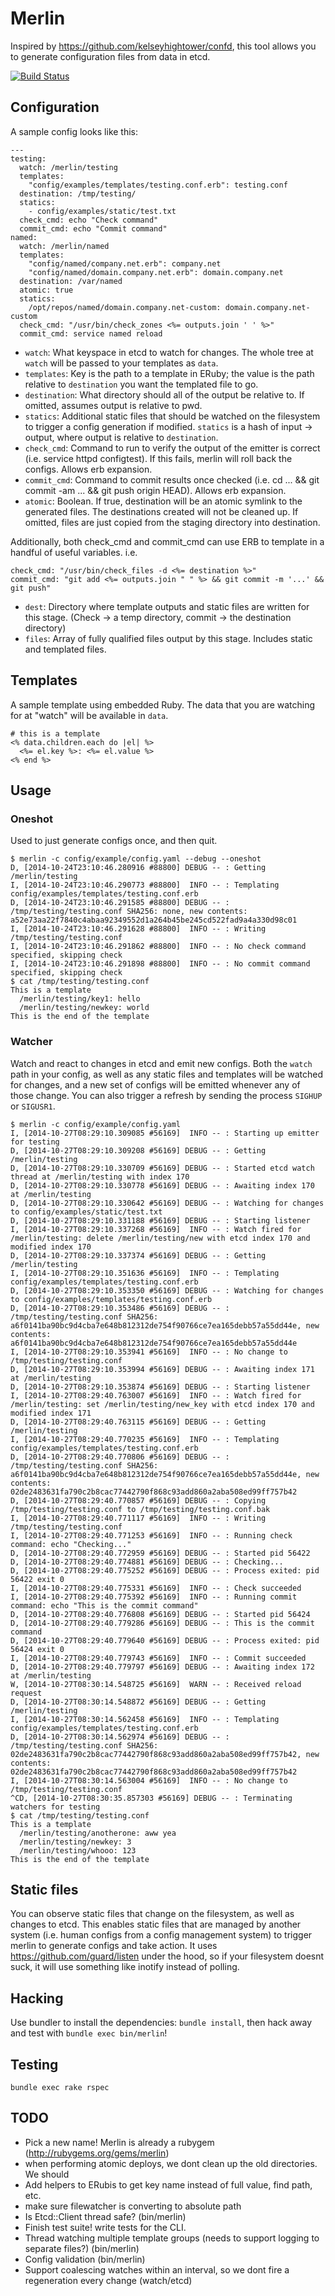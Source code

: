 # Merlin

Inspired by https://github.com/kelseyhightower/confd, this tool allows you to generate configuration files from data in etcd.

[![Build Status](https://travis-ci.org/byxorna/merlin.png?branch=master)](https://travis-ci.org/byxorna/merlin) 

## Configuration

A sample config looks like this:

    ---
    testing:
      watch: /merlin/testing
      templates:
        "config/examples/templates/testing.conf.erb": testing.conf
      destination: /tmp/testing/
      statics:
        - config/examples/static/test.txt
      check_cmd: echo "Check command"
      commit_cmd: echo "Commit command"
    named:
      watch: /merlin/named
      templates:
        "config/named/company.net.erb": company.net
        "config/named/domain.company.net.erb": domain.company.net
      destination: /var/named
      atomic: true
      statics:
        /opt/repos/named/domain.company.net-custom: domain.company.net-custom
      check_cmd: "/usr/bin/check_zones <%= outputs.join ' ' %>"
      commit_cmd: service named reload

* ```watch```: What keyspace in etcd to watch for changes. The whole tree at ```watch``` will be passed to your templates as ```data```.
* ```templates```: Key is the path to a template in ERuby; the value is the path relative to ```destination``` you want the templated file to go.
* ```destination```: What directory should all of the output be relative to. If omitted, assumes output is relative to pwd.
* ```statics```: Additional static files that should be watched on the filesystem to trigger a config generation if modified. ```statics``` is a hash of input -> output, where output is relative to ```destination```.
* ```check_cmd```: Command to run to verify the output of the emitter is correct (i.e. service httpd configtest). If this fails, merlin will roll back the configs. Allows erb expansion.
* ```commit_cmd```: Command to commit results once checked (i.e. cd ... && git commit -am ... && git push origin HEAD). Allows erb expansion.
* ```atomic```: Boolean. If true, destination will be an atomic symlink to the generated files. The destinations created will not be cleaned up. If omitted, files are just copied from the staging directory into destination.

Additionally, both check_cmd and commit_cmd can use ERB to template in a handful of useful variables. i.e.

    check_cmd: "/usr/bin/check_files -d <%= destination %>"
    commit_cmd: "git add <%= outputs.join " " %> && git commit -m '...' && git push"

* ```dest```: Directory where template outputs and static files are written for this stage. (Check -> a temp directory, commit -> the destination directory)
* ```files```: Array of fully qualified files output by this stage. Includes static and templated files.

## Templates

A sample template using embedded Ruby. The data that you are watching for at "watch" will be available in ```data```.

    # this is a template
    <% data.children.each do |el| %>
      <%= el.key %>: <%= el.value %>
    <% end %>


## Usage

### Oneshot

Used to just generate configs once, and then quit.

    $ merlin -c config/example/config.yaml --debug --oneshot
    D, [2014-10-24T23:10:46.280916 #88800] DEBUG -- : Getting /merlin/testing
    I, [2014-10-24T23:10:46.290773 #88800]  INFO -- : Templating config/examples/templates/testing.conf.erb
    D, [2014-10-24T23:10:46.291585 #88800] DEBUG -- : /tmp/testing/testing.conf SHA256: none, new contents: a52e73aa22f7840c4abaa92349552d1a264b45be245cd522fad9a4a330d98c01
    I, [2014-10-24T23:10:46.291628 #88800]  INFO -- : Writing /tmp/testing/testing.conf
    I, [2014-10-24T23:10:46.291862 #88800]  INFO -- : No check command specified, skipping check
    I, [2014-10-24T23:10:46.291898 #88800]  INFO -- : No commit command specified, skipping check
    $ cat /tmp/testing/testing.conf
    This is a template
      /merlin/testing/key1: hello
      /merlin/testing/newkey: world
    This is the end of the template

### Watcher

Watch and react to changes in etcd and emit new configs. Both the ```watch``` path in your config, as well as any static files and templates will be watched for changes, and a new set of configs will be emitted whenever any of those change. You can also trigger a refresh by sending the process ```SIGHUP``` or ```SIGUSR1```.

    $ merlin -c config/example/config.yaml
    I, [2014-10-27T08:29:10.309085 #56169]  INFO -- : Starting up emitter for testing
    D, [2014-10-27T08:29:10.309208 #56169] DEBUG -- : Getting /merlin/testing
    D, [2014-10-27T08:29:10.330709 #56169] DEBUG -- : Started etcd watch thread at /merlin/testing with index 170
    D, [2014-10-27T08:29:10.330778 #56169] DEBUG -- : Awaiting index 170 at /merlin/testing
    D, [2014-10-27T08:29:10.330642 #56169] DEBUG -- : Watching for changes to config/examples/static/test.txt
    D, [2014-10-27T08:29:10.331188 #56169] DEBUG -- : Starting listener
    I, [2014-10-27T08:29:10.337268 #56169]  INFO -- : Watch fired for /merlin/testing: delete /merlin/testing/new with etcd index 170 and modified index 170
    D, [2014-10-27T08:29:10.337374 #56169] DEBUG -- : Getting /merlin/testing
    I, [2014-10-27T08:29:10.351636 #56169]  INFO -- : Templating config/examples/templates/testing.conf.erb
    D, [2014-10-27T08:29:10.353350 #56169] DEBUG -- : Watching for changes to config/examples/templates/testing.conf.erb
    D, [2014-10-27T08:29:10.353486 #56169] DEBUG -- : /tmp/testing/testing.conf SHA256: a6f0141ba90bc9d4cba7e648b812312de754f90766ce7ea165debb57a55dd44e, new contents: a6f0141ba90bc9d4cba7e648b812312de754f90766ce7ea165debb57a55dd44e
    I, [2014-10-27T08:29:10.353941 #56169]  INFO -- : No change to /tmp/testing/testing.conf
    D, [2014-10-27T08:29:10.353994 #56169] DEBUG -- : Awaiting index 171 at /merlin/testing
    D, [2014-10-27T08:29:10.353874 #56169] DEBUG -- : Starting listener
    I, [2014-10-27T08:29:40.763007 #56169]  INFO -- : Watch fired for /merlin/testing: set /merlin/testing/new_key with etcd index 170 and modified index 171
    D, [2014-10-27T08:29:40.763115 #56169] DEBUG -- : Getting /merlin/testing
    I, [2014-10-27T08:29:40.770235 #56169]  INFO -- : Templating config/examples/templates/testing.conf.erb
    D, [2014-10-27T08:29:40.770806 #56169] DEBUG -- : /tmp/testing/testing.conf SHA256: a6f0141ba90bc9d4cba7e648b812312de754f90766ce7ea165debb57a55dd44e, new contents: 02de2483631fa790c2b8cac77442790f868c93add860a2aba508ed99ff757b42
    D, [2014-10-27T08:29:40.770857 #56169] DEBUG -- : Copying /tmp/testing/testing.conf to /tmp/testing/testing.conf.bak
    I, [2014-10-27T08:29:40.771117 #56169]  INFO -- : Writing /tmp/testing/testing.conf
    I, [2014-10-27T08:29:40.771253 #56169]  INFO -- : Running check command: echo "Checking..."
    D, [2014-10-27T08:29:40.772959 #56169] DEBUG -- : Started pid 56422
    D, [2014-10-27T08:29:40.774881 #56169] DEBUG -- : Checking...
    D, [2014-10-27T08:29:40.775252 #56169] DEBUG -- : Process exited: pid 56422 exit 0
    I, [2014-10-27T08:29:40.775331 #56169]  INFO -- : Check succeeded
    I, [2014-10-27T08:29:40.775392 #56169]  INFO -- : Running commit command: echo "This is the commit command"
    D, [2014-10-27T08:29:40.776808 #56169] DEBUG -- : Started pid 56424
    D, [2014-10-27T08:29:40.779286 #56169] DEBUG -- : This is the commit command
    D, [2014-10-27T08:29:40.779640 #56169] DEBUG -- : Process exited: pid 56424 exit 0
    I, [2014-10-27T08:29:40.779743 #56169]  INFO -- : Commit succeeded
    D, [2014-10-27T08:29:40.779797 #56169] DEBUG -- : Awaiting index 172 at /merlin/testing
    W, [2014-10-27T08:30:14.548725 #56169]  WARN -- : Received reload request
    D, [2014-10-27T08:30:14.548872 #56169] DEBUG -- : Getting /merlin/testing
    I, [2014-10-27T08:30:14.562458 #56169]  INFO -- : Templating config/examples/templates/testing.conf.erb
    D, [2014-10-27T08:30:14.562974 #56169] DEBUG -- : /tmp/testing/testing.conf SHA256: 02de2483631fa790c2b8cac77442790f868c93add860a2aba508ed99ff757b42, new contents: 02de2483631fa790c2b8cac77442790f868c93add860a2aba508ed99ff757b42
    I, [2014-10-27T08:30:14.563004 #56169]  INFO -- : No change to /tmp/testing/testing.conf
    ^CD, [2014-10-27T08:30:35.857303 #56169] DEBUG -- : Terminating watchers for testing
    $ cat /tmp/testing/testing.conf
    This is a template
      /merlin/testing/anotherone: aww yea
      /merlin/testing/newkey: 3
      /merlin/testing/whooo: 123
    This is the end of the template

## Static files

You can observe static files that change on the filesystem, as well as changes to etcd. This enables static files that are managed by another system (i.e. human configs from a config management system) to trigger merlin to generate configs and take action. It uses https://github.com/guard/listen under the hood, so if your filesystem doesnt suck, it will use something like inotify instead of polling.

## Hacking

Use bundler to install the dependencies: ```bundle install```, then hack away and test with ```bundle exec bin/merlin```!

## Testing

```bundle exec rake rspec```

## TODO

* Pick a new name! Merlin is already a rubygem (http://rubygems.org/gems/merlin)
* when performing atomic deploys, we dont clean up the old directories. We should
* Add helpers to ERubis to get key name instead of full value, find path, etc.
* make sure filewatcher is converting to absolute path
* Is Etcd::Client thread safe? (bin/merlin)
* Finish test suite! write tests for the CLI.
* Thread watching multiple template groups (needs to support logging to separate files?) (bin/merlin)
* Config validation (bin/merlin)
* Support coalescing watches within an interval, so we dont fire a regeneration every change (watch/etcd)



